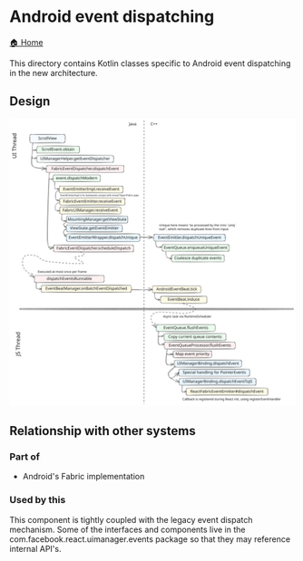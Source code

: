 # Android event dispatching

[🏠 Home](../../../../../../../../../../../../__docs__/README.md)

This directory contains Kotlin classes specific to Android event dispatching in
the new architecture.

## Design

![Diagram showing how an event is processed in the new architecture](./life-of-an-event.excalidraw.svg)

## Relationship with other systems

### Part of

- Android's Fabric implementation

### Used by this

This component is tightly coupled with the legacy event dispatch mechanism. Some
of the interfaces and components live in the com.facebook.react.uimanager.events
package so that they may reference internal API's.
